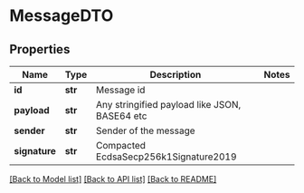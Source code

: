 # MessageDTO

## Properties
Name | Type | Description | Notes
------------ | ------------- | ------------- | -------------
**id** | **str** | Message id | 
**payload** | **str** | Any stringified payload like JSON, BASE64 etc | 
**sender** | **str** | Sender of the message | 
**signature** | **str** | Compacted EcdsaSecp256k1Signature2019 | 

[[Back to Model list]](../README.md#documentation-for-models) [[Back to API list]](../README.md#documentation-for-api-endpoints) [[Back to README]](../README.md)

